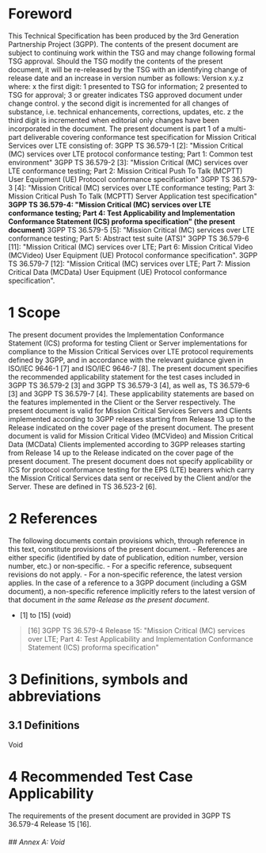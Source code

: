 # Foreword
This Technical Specification has been produced by the 3rd Generation
Partnership Project (3GPP).
The contents of the present document are subject to continuing work within the
TSG and may change following formal TSG approval. Should the TSG modify the
contents of the present document, it will be re-released by the TSG with an
identifying change of release date and an increase in version number as
follows:
Version x.y.z
where:
x the first digit:
1 presented to TSG for information;
2 presented to TSG for approval;
3 or greater indicates TSG approved document under change control.
y the second digit is incremented for all changes of substance, i.e. technical
enhancements, corrections, updates, etc.
z the third digit is incremented when editorial only changes have been
incorporated in the document.
The present document is part 1 of a multi-part deliverable covering
conformance test specification for Mission Critical Services over LTE
consisting of:
3GPP TS 36.579-1 [2]: \"Mission Critical (MC) services over LTE protocol
conformance testing; Part 1: Common test environment\"
3GPP TS 36.579-2 [3]: \"Mission Critical (MC) services over LTE conformance
testing; Part 2: Mission Critical Push To Talk (MCPTT) User Equipment (UE)
Protocol conformance specification\"
3GPP TS 36.579-3 [4]: \"Mission Critical (MC) services over LTE conformance
testing; Part 3: Mission Critical Push To Talk (MCPTT) Server Application test
specification\"
**3GPP TS 36.579-4: \"Mission Critical (MC) services over LTE conformance
testing; Part 4: Test Applicability and Implementation Conformance Statement
(ICS) proforma specification\" (the present document)**
3GPP TS 36.579-5 [5]: \"Mission Critical (MC) services over LTE conformance
testing; Part 5: Abstract test suite (ATS)\"
3GPP TS 36.579-6 [11]: \"Mission Critical (MC) services over LTE; Part 6:
Mission Critical Video (MCVideo) User Equipment (UE) Protocol conformance
specification\".
3GPP TS 36.579-7 [12]: \"Mission Critical (MC) services over LTE; Part 7:
Mission Critical Data (MCData) User Equipment (UE) Protocol conformance
specification\".
# 1 Scope
The present document provides the Implementation Conformance Statement (ICS)
proforma for testing Client or Server implementations for compliance to the
Mission Critical Services over LTE protocol requirements defined by 3GPP, and
in accordance with the relevant guidance given in ISO/IEC 9646-1 [7] and
ISO/IEC 9646-7 [8].
The present document specifies the recommended applicability statement for the
test cases included in 3GPP TS 36.579-2 [3] and 3GPP TS 36.579-3 [4], as well
as, TS 36.579-6 [3] and 3GPP TS 36.579-7 [4]. These applicability statements
are based on the features implemented in the Client or the Server
respectively.
The present document is valid for Mission Critical Services Servers and
Clients implemented according to 3GPP releases starting from Release 13 up to
the Release indicated on the cover page of the present document.
The present document is valid for Mission Critical Video (MCVideo) and Mission
Critical Data (MCData) Clients implemented according to 3GPP releases starting
from Release 14 up to the Release indicated on the cover page of the present
document.
The present document does not specify applicability or ICS for protocol
conformance testing for the EPS (LTE) bearers which carry the Mission Critical
Services data sent or received by the Client and/or the Server. These are
defined in TS 36.523-2 [6].
# 2 References
The following documents contain provisions which, through reference in this
text, constitute provisions of the present document.
\- References are either specific (identified by date of publication, edition
number, version number, etc.) or non‑specific.
\- For a specific reference, subsequent revisions do not apply.
\- For a non-specific reference, the latest version applies. In the case of a
reference to a 3GPP document (including a GSM document), a non-specific
reference implicitly refers to the latest version of that document _in the
same Release as the present document_.
  * [1] to [15] (void)
> [16] 3GPP TS 36.579-4 Release 15: \"Mission Critical (MC) services over LTE;
> Part 4: Test Applicability and Implementation Conformance Statement (ICS)
> proforma specification\"
# 3 Definitions, symbols and abbreviations
## 3.1 Definitions
Void
# 4 Recommended Test Case Applicability
The requirements of the present document are provided in 3GPP TS 36.579-4
Release 15 [16].
###### ## Annex A: Void
#